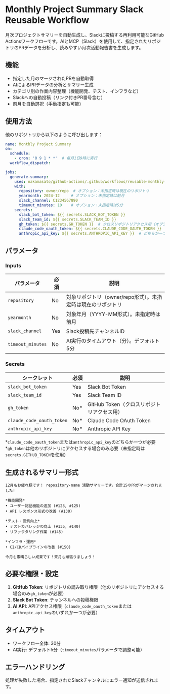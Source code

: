 # Monthly Project Summary Slack Reusable Workflow

月次プロジェクトサマリーを自動生成し、Slackに投稿する再利用可能なGitHub Actionsワークフローです。AIとMCP（Slack）を使用して、指定されたリポジトリのPRデータを分析し、読みやすい月次活動報告書を生成します。

## 機能

- 指定した月のマージされたPRを自動取得
- AIによるPRデータの分析とサマリー生成
- カテゴリ別の作業内容整理（機能開発、テスト、インフラなど）
- Slackへの自動投稿（リンク付きPR番号含む）
- 前月を自動選択（手動指定も可能）

## 使用方法

他のリポジトリから以下のように呼び出します：

```yaml
name: Monthly Project Summary
on:
  schedule:
    - cron: '0 9 1 * *'  # 毎月1日9時に実行
  workflow_dispatch:

jobs:
  generate-summary:
    uses: nakamasato/github-actions/.github/workflows/reusable-monthly-project-summary-slack.yml@main
    with:
      repository: owner/repo  # オプション：未指定時は現在のリポジトリ
      yearmonth: 2024-12     # オプション：未指定時は前月
      slack_channel: C1234567890
      timeout_minutes: 10    # オプション：未指定時は5分
    secrets:
      slack_bot_token: ${{ secrets.SLACK_BOT_TOKEN }}
      slack_team_id: ${{ secrets.SLACK_TEAM_ID }}
      gh_token: ${{ secrets.GH_TOKEN }}  # クロスリポジトリアクセス用（オプション）
      claude_code_oauth_token: ${{ secrets.CLAUDE_CODE_OAUTH_TOKEN }}  # どちらか一つが必要
      anthropic_api_key: ${{ secrets.ANTHROPIC_API_KEY }}  # どちらか一つが必要
```

## パラメータ

### Inputs

| パラメータ | 必須 | 説明 |
|-----------|------|------|
| `repository` | No | 対象リポジトリ（owner/repo形式）。未指定時は現在のリポジトリ |
| `yearmonth` | No | 対象年月（YYYY-MM形式）。未指定時は前月 |
| `slack_channel` | Yes | Slack投稿先チャンネルID |
| `timeout_minutes` | No | AI実行のタイムアウト（分）。デフォルト5分 |

### Secrets

| シークレット | 必須 | 説明 |
|-------------|------|------|
| `slack_bot_token` | Yes | Slack Bot Token |
| `slack_team_id` | Yes | Slack Team ID |
| `gh_token` | No* | GitHub Token（クロスリポジトリアクセス用） |
| `claude_code_oauth_token` | No* | Claude Code OAuth Token |
| `anthropic_api_key` | No* | Anthropic API Key |

*`claude_code_oauth_token`または`anthropic_api_key`のどちらか一つが必要  
*`gh_token`は他のリポジトリにアクセスする場合のみ必要（未指定時は`secrets.GITHUB_TOKEN`を使用）

## 生成されるサマリー形式

```
12月もお疲れ様です！ repository-name 活動サマリーです。合計15のPRがマージされました!

*機能開発*
• ユーザー認証機能の追加 (#123, #125)
• API レスポンス形式の改善 (#130)

*テスト・品質向上*
• テストカバレッジの向上 (#135, #140)
• リファクタリング作業 (#145)

*インフラ・運用*
• CI/CDパイプラインの改善 (#150)

今月も素晴らしい成果です！来月も頑張りましょう！
```

## 必要な権限・設定

1. **GitHub Token**: リポジトリの読み取り権限（他のリポジトリにアクセスする場合のみ`gh_token`が必要）
2. **Slack Bot Token**: チャンネルへの投稿権限
3. **AI API**: APIアクセス権限（`claude_code_oauth_token`または`anthropic_api_key`のいずれか一つが必要）

## タイムアウト

- ワークフロー全体: 30分
- AI実行: デフォルト5分（`timeout_minutes`パラメータで調整可能）

## エラーハンドリング

処理が失敗した場合、指定されたSlackチャンネルにエラー通知が送信されます。